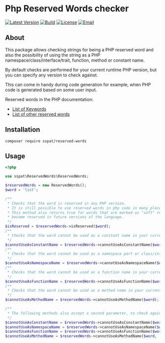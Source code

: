 # Php Reserved Words checker

[![Latest Version](https://img.shields.io/github/release/sspat/reserved-words.svg?style=flat-square)](https://github.com/sspat/reserved-words/releases)
[![Build](https://img.shields.io/travis/sspat/reserved-words/master)](https://travis-ci.org/sspat/reserved-words)
[![License](https://img.shields.io/github/license/sspat/reserved-words)](https://github.com/sspat/reserved-words/blob/master/LICENSE)
[![Email](https://img.shields.io/badge/email-studio22@mail.ru-blue.svg?style=flat-square)](mailto:studio22@mail.ru)

## About

This package allows checking strings for being a PHP reserved word and also the possibility of using
the string as a PHP namespace/class/interface/trait, function, method or constant name.

By default checks are performed for your current runtime PHP version, but you can specify any version to check against.

This can come in handy during code generation for example, when PHP code is generated based on some user input.

Reserved words in the PHP documentation:
- [List of Keywords](https://www.php.net/manual/en/reserved.keywords.php)
- [List of other reserved words](https://www.php.net/manual/en/reserved.other-reserved-words.php)


## Installation

```
composer require sspat/reserved-words
```

## Usage

```php
<?php

use sspat\ReservedWords\ReservedWords;

$reservedWords = new ReservedWords();
$word = 'list';

/**
 * Checks that the word is reserved in any PHP version.
 * It is still possible to use reserved words in php code in many places, but generally you should avoid it.
 * This method also returns true for words that are marked as "soft" reserved in the PHP docs and may
 * become reserved in future versions of the language.
 */
$isReserved = $reservedWords->isReserved($word);
/**
 * Checks that the word cannot be used as a constant name in your current php version.
 */
$cannotUseAsConstantName = $reservedWords->cannotUseAsConstantName($word);
/**
 * Checks that the word cannot be used as a namespace part or class/interface/trait name in your current php version.
 */
$cannotUseAsNamespaceName = $reservedWords->cannotUseAsNamespaceName($word);
/**
 * Checks that the word cannot be used as a function name in your current php version.
 */
$cannotUseAsFunctionName = $reservedWords->cannotUseAsFunctionName($word);
/**
 * Checks that the word cannot be used as a method name in your current php version.
 */
$cannotUseAsMethodName = $reservedWords->cannotUseAsMethodName($word);

/**
 * The following methods also accept a second parameter, to check against a PHP version different than your current runtime
 */
$cannotUseAsConstantName = $reservedWords->cannotUseAsConstantName($word, '5.6');
$cannotUseAsNamespaceName = $reservedWords->cannotUseAsNamespaceName($word, '5.6.1');
$cannotUseAsFunctionName = $reservedWords->cannotUseAsFunctionName($word, '7.0');
$cannotUseAsMethodName = $reservedWords->cannotUseAsMethodName($word, '7.4.2');
```